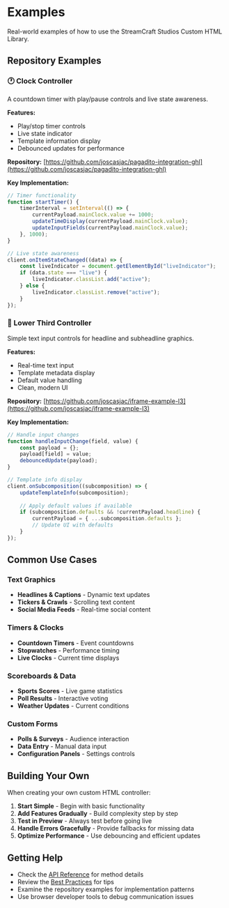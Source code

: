 # Examples

Real-world examples of how to use the StreamCraft Studios Custom HTML Library.

## Repository Examples

### 🕐 Clock Controller

A countdown timer with play/pause controls and live state awareness.

**Features:**
- Play/stop timer controls
- Live state indicator
- Template information display
- Debounced updates for performance

**Repository:** [https://github.com/joscasjac/pagadito-integration-ghl](https://github.com/joscasjac/pagadito-integration-ghl)

**Key Implementation:**
```javascript
// Timer functionality
function startTimer() {
    timerInterval = setInterval(() => {
        currentPayload.mainClock.value += 1000;
        updateTimeDisplay(currentPayload.mainClock.value);
        updateInputFields(currentPayload.mainClock.value);
    }, 1000);
}

// Live state awareness
client.onItemStateChanged((data) => {
    const liveIndicator = document.getElementById("liveIndicator");
    if (data.state === "live") {
        liveIndicator.classList.add("active");
    } else {
        liveIndicator.classList.remove("active");
    }
});
```

### 📝 Lower Third Controller

Simple text input controls for headline and subheadline graphics.

**Features:**
- Real-time text input
- Template metadata display
- Default value handling
- Clean, modern UI

**Repository:** [https://github.com/joscasjac/iframe-example-l3](https://github.com/joscasjac/iframe-example-l3)

**Key Implementation:**
```javascript
// Handle input changes
function handleInputChange(field, value) {
    const payload = {};
    payload[field] = value;
    debouncedUpdate(payload);
}

// Template info display
client.onSubcomposition((subcomposition) => {
    updateTemplateInfo(subcomposition);
    
    // Apply default values if available
    if (subcomposition.defaults && !currentPayload.headline) {
        currentPayload = { ...subcomposition.defaults };
        // Update UI with defaults
    }
});
```

## Common Use Cases

### Text Graphics
- **Headlines & Captions** - Dynamic text updates
- **Tickers & Crawls** - Scrolling text content
- **Social Media Feeds** - Real-time social content

### Timers & Clocks
- **Countdown Timers** - Event countdowns
- **Stopwatches** - Performance timing
- **Live Clocks** - Current time displays

### Scoreboards & Data
- **Sports Scores** - Live game statistics
- **Poll Results** - Interactive voting
- **Weather Updates** - Current conditions

### Custom Forms
- **Polls & Surveys** - Audience interaction
- **Data Entry** - Manual data input
- **Configuration Panels** - Settings controls

## Building Your Own

When creating your own custom HTML controller:

1. **Start Simple** - Begin with basic functionality
2. **Add Features Gradually** - Build complexity step by step
3. **Test in Preview** - Always test before going live
4. **Handle Errors Gracefully** - Provide fallbacks for missing data
5. **Optimize Performance** - Use debouncing and efficient updates

## Getting Help

- Check the [API Reference](./api-reference.md) for method details
- Review the [Best Practices](./best-practices.md) for tips
- Examine the repository examples for implementation patterns
- Use browser developer tools to debug communication issues
